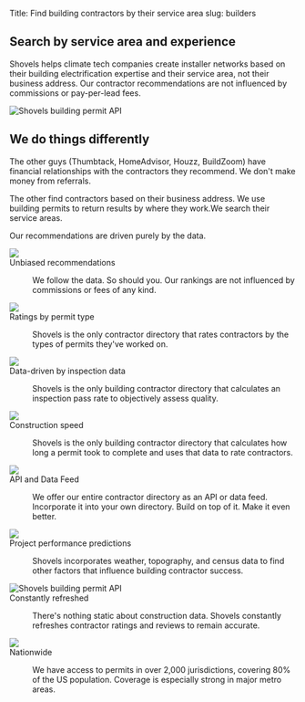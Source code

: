 Title: Find building contractors by their service area
slug: builders

<!-- hero -->
<section class="hero_container">
  <div class="hero_text-container">
    <h1 class="hero_title">Search by service area and experience</h1>
    <p class="hero_description">Shovels helps climate tech companies create installer networks based on their building electrification expertise and their service area, not their business address. Our contractor recommendations are not influenced by commissions or pay-per-lead fees.</p>
  </div>
  <div class="hero_image-container">
    <img class="max-h-[500px]" src="theme/images/builders/hero.svg" alt="Shovels building permit API">
  </div>
</section>

<!-- elaboration -->
<section class="mx-auto my-24 max-w-7xl px-6">
  <div class="mx-auto max-w-2xl text-center">
    <h2 class="elaboration-title">
      We do things differently</h2>
    <p class="mt-6 text-lg leading-8 text-gray-600">The other guys (Thumbtack, HomeAdvisor, Houzz, BuildZoom) have financial relationships with the contractors they recommend. <span class="font-extrabold">We don't make money from referrals</span>.</p>
    <p class="mt-6 text-lg leading-8 text-gray-600">The other find contractors based on their business address. We use building permits to return results by where they work.<span class="font-extrabold">We search their service areas</span>.</p>
    <p class="mt-6 text-lg leading-8 text-gray-600 font-extrabold">Our recommendations are driven purely by the data.</p>
  </div>
  <!-- 'table' -->
  <dl class="elaboration_container 3xl:grid-cols-4">
    <div class="elaboration-card">
      <dt class="">
        <div class="mb-6">
          <img src="theme/images/builders/icon_star.svg">
        </div>
        <span class="elaboration-card_title">Unbiased recommendations</span>
      </dt>
      <dd class="elaboration-card_text-container">
        <p class="flex-auto">We follow the data. So should you. Our rankings are not influenced by commissions or fees
          of
          any kind.</p>
      </dd>
    </div>
    <div class="elaboration-card">
      <dt class="">
        <div class="mb-6">
          <img src="theme/images/builders/icon_star.svg">
        </div>
        <span class="elaboration-card_title">Ratings by permit type</span>
      </dt>
      <dd class="elaboration-card_text-container">
        <p class="flex-auto">Shovels is the only contractor directory that rates contractors by the types of permits
          they've worked on.</p>
      </dd>
    </div>
    <div class="elaboration-card">
      <dt class="">
        <div class="mb-6">
          <img src="theme/images/builders/icon_star.svg">
        </div>
        <span class="elaboration-card_title">Data-driven by inspection data</span>
      </dt>
      <dd class="elaboration-card_text-container">
        <p class="flex-auto">Shovels is the only building contractor directory that calculates an inspection pass rate
          to
          objectively assess quality.</p>
      </dd>
    </div>
    <div class="elaboration-card">
      <dt class="">
        <div class="mb-6">
          <img src="theme/images/builders/icon_star.svg">
        </div>
        <span class="elaboration-card_title">Construction speed</span>
      </dt>
      <dd class="elaboration-card_text-container">
        <p class="flex-auto">Shovels is the only building contractor directory that calculates how long a permit took to
          complete and uses that data to rate contractors.</p>
      </dd>
    </div>
    <div class="elaboration-card">
      <dt class="">
        <div class="mb-6">
          <img src="theme/images/builders/icon_star.svg">
        </div>
        <span class="elaboration-card_title">API and Data Feed</span>
      </dt>
      <dd class="elaboration-card_text-container">
        <p class="flex-auto">We offer our entire contractor directory as an API or data feed. Incorporate it into your own directory. Build on top of it. Make it even better.</p>
      </dd>
    </div>
    <div class="elaboration-card">
      <dt class="">
        <div class="mb-6">
          <img src="theme/images/builders/icon_star.svg">
        </div>
        <span class="elaboration-card_title">Project performance predictions</span>
      </dt>
      <dd class="elaboration-card_text-container">
        <p class="flex-auto">Shovels incorporates weather, topography, and census data to find other factors that influence building contractor success.</p>
      </dd>
    </div>
    <div class="elaboration-card">
      <dt class="">
        <div class="mb-6">
          <img src="theme/images/builders/icon_star.svg" alt="Shovels building permit API">
        </div>
        <span class="elaboration-card_title">Constantly refreshed</span>
      </dt>
      <dd class="elaboration-card_text-container">
        <p class="flex-auto">There's nothing static about construction data. Shovels constantly refreshes contractor ratings and reviews to remain accurate.</p>
      </dd>
    </div>
    <div class="elaboration-card">
      <dt class="">
        <div class="mb-6">
          <img src="theme/images/builders/icon_star.svg">
        </div>
        <span class="elaboration-card_title">Nationwide</span>
      </dt>
      <dd class="elaboration-card_text-container">
        <p class="flex-auto">We have access to permits in over 2,000 jurisdictions, covering 80% of the US population. Coverage is especially strong in major metro areas.</p>
      </dd>
    </div>
  </dl>
</section>
